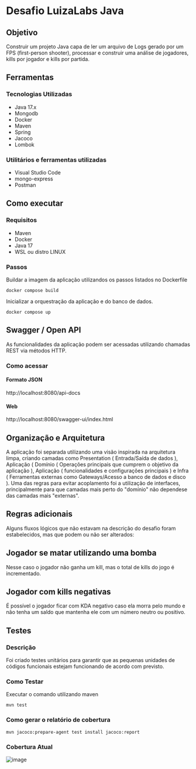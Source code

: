 # Desafio LuizaLabs Java
## Objetivo
Construir um projeto Java capa de ler um arquivo de Logs gerado por um FPS (first-person shooter), processar e construir uma análise de jogadores, kills por jogador e kills por partida.

## Ferramentas 
### Tecnologias Utilizadas
- Java 17.x
- Mongodb
- Docker
- Maven
- Spring 
- Jacoco
- Lombok

### Utilitários e ferramentas utilizadas
- Visual Studio Code
- mongo-express
- Postman

## Como executar
### Requisitos
- Maven
- Docker
- Java 17
- WSL ou distro LINUX

### Passos
Buildar a imagem da aplicação utilizandos os passos listados no Dockerfile
```
docker compose build
```

Inicializar a orquestração da aplicação e do banco de dados.
```
docker compose up
```


## Swagger / Open API 
As funcionalidades da aplicação podem ser acessadas utilizando chamadas REST via métodos HTTP.
### Como acessar
#### Formato JSON
http://localhost:8080/api-docs
#### Web
http://localhost:8080/swagger-ui/index.html

## Organização e Arquitetura
A aplicação foi separada utilizando uma visão inspirada na arquitetura limpa, criando camadas como Presentation ( Entrada/Saída de dados ), Aplicação (  Domínio ( Operações principais que cumprem o objetivo da aplicação ), Aplicação ( funcionalidades e configurações principais ) e Infra ( Ferramentas externas como Gateways/Acesso a banco de dados e disco ). 
Uma das regras para evitar acoplamento foi a utilização de interfaces, principalmente para que camadas mais perto do "domínio" não dependese das camadas mais "externas".

## Regras adicionais
Alguns fluxos lógicos que não estavam na descrição do desafio foram estabelecidos, mas que podem ou não ser alterados:
## Jogador se matar utilizando uma bomba 
Nesse caso o jogador não ganha um kill, mas o total de kills do jogo é incrementado.
## Jogador com kills negativas 
É possível o jogador ficar com KDA negativo caso ela morra pelo mundo e não tenha um saldo que mantenha ele com um número neutro ou positivo.

## Testes
### Descrição
Foi criado testes unitários para garantir que as pequenas unidades de códigos funcionais estejam funcionando de acordo com previsto.
### Como Testar
Executar o comando utilizando maven
```
mvn test
```
### Como gerar o relatório de cobertura
```
mvn jacoco:prepare-agent test install jacoco:report
```
### Cobertura Atual
![image](https://github.com/FelipeJhordan/luizalabs-java-challenge/assets/44248690/a457614b-32ca-4194-b376-15c376999f41)

